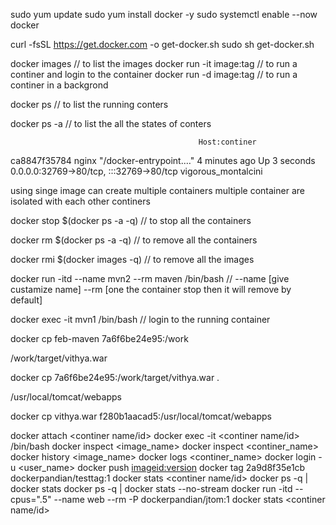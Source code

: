 sudo yum update
sudo yum install docker -y
sudo systemctl enable --now docker

curl -fsSL https://get.docker.com -o get-docker.sh
 sudo sh get-docker.sh



docker images  // to list the images
docker run -it image:tag // to run a continer and login to the container
docker run -d image:tag // to run a continer in a backgrond

docker ps // to list the running conters

docker ps -a // to list the all the states of conters

											  Host:continer
ca8847f35784   nginx     "/docker-entrypoint.…"   4 minutes ago   Up 3 seconds   0.0.0.0:32769->80/tcp, :::32769->80/tcp   vigorous_montalcini

using singe image can create multiple containers
multiple container are isolated with each other continers

docker stop $(docker ps -a -q) // to stop all the containers

docker rm $(docker ps -a -q) // to remove all the containers

docker rmi $(docker images  -q) // to remove all the images

docker run -itd --name mvn2 --rm maven /bin/bash  // --name [give custamize name] --rm [one the container stop then it will remove by default]

docker exec -it mvn1 /bin/bash  // login to the running container

docker cp feb-maven 7a6f6be24e95:/work

/work/target/vithya.war

docker cp 7a6f6be24e95:/work/target/vithya.war .

/usr/local/tomcat/webapps

docker cp vithya.war f280b1aacad5:/usr/local/tomcat/webapps

docker attach <continer name/id>
docker exec -it <continer name/id> /bin/bash
docker inspect <image_name>
docker inspect <continer_name>
docker history <image_name>
docker logs <continer_name>
docker login -u <user_name>
docker push <imageid:version>
docker tag 2a9d8f35e1cb dockerpandian/testtag:1
docker stats <continer name/id>
docker ps -q | docker stats
docker ps -q | docker stats --no-stream
docker run -itd --cpus=".5" --name web --rm -P dockerpandian/jtom:1
docker stats <continer name/id>
